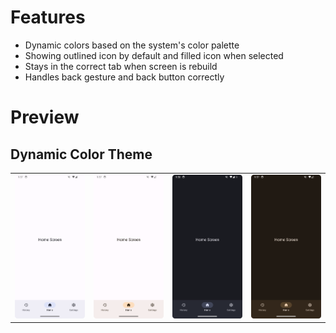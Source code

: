 # Features
- Dynamic colors based on the system's color palette
- Showing outlined icon by default and filled icon when selected
- Stays in the correct tab when screen is rebuild
- Handles back gesture and back button correctly

# Preview
## Dynamic Color Theme
<table>
  <tr>
    <td><img src="https://github.com/dalu-wins/bottom-navigation-bar/blob/master/screenshots/Screenshot_blue.png"></td>
    <td><img src="https://github.com/dalu-wins/bottom-navigation-bar/blob/master/screenshots/Screenshot_brown.png"></td>
    <td><img src="https://github.com/dalu-wins/bottom-navigation-bar/blob/master/screenshots/Screenshot_blue_dark.png"></td>
    <td><img src="https://github.com/dalu-wins/bottom-navigation-bar/blob/master/screenshots/Screenshot_brown_dark.png"></td>
  </tr>
</table>
